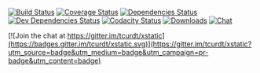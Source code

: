 [![Build Status][travis-img]][travis-url]
[![Coverage Status][coveralls-img]][coveralls-url]
[![Dependencies Status][deps-img]][deps-url]
[![Dev Dependencies Status][dev-deps-img]][dev-deps-url]
[![Codacity Status][codacity-img]][codacity-url]
[![Downloads][downloads-img]][npm-url]
[![Chat][gitter-img]][gitter-url]


[travis-img]:    http://img.shields.io/travis/tcurdt/xstatic.svg?style=flat-square
[travis-url]:    https://travis-ci.org/tcurdt/xstatic
[coveralls-img]: https://coveralls.io/repos/tcurdt/xstatic/badge.svg?branch=master&service=github
[coveralls-url]: https://coveralls.io/github/tcurdt/xstatic?branch=master
[codacity-img]:  https://api.codacy.com/project/badge/grade/79c5a186b08a4e21b5f666f78cfd94df
[codacity-url]:  https://www.codacy.com/app/tcurdt/xstatic
[deps-img]:      https://david-dm.org/tcurdt/xstatic.svg
[deps-url]:      https://david-dm.org/tcurdt/xstatic
[dev-deps-img]:  https://david-dm.org/tcurdt/xstatic/dev-status.svg
[dev-deps-url]:  https://david-dm.org/tcurdt/xstatic#info=devDependencies

[downloads-img]: http://img.shields.io/npm/dm/tcurdt-xstatic.svg?style=flat-square
[gitter-img]:    https://img.shields.io/gitter/room/badges/shields.svg
[gitter-url]:    https://gitter.im/tcurdt/xstatic?utm_source=badge&utm_medium=badge&utm_campaign=github-badge&utm_content=badge

[npm-img]:       http://img.shields.io/npm/v/tcurdt-xstatic.svg?style=flat-square
[npm-url]:       https://npmjs.org/package/tcurdt-xstatic
[waffle-img]:    http://img.shields.io/github/issues/tcurdt/xstatic.svg?style=flat-square
[waffle-url]:    http://waffle.io/tcurdt/xstatic

[![Join the chat at https://gitter.im/tcurdt/xstatic](https://badges.gitter.im/tcurdt/xstatic.svg)](https://gitter.im/tcurdt/xstatic?utm_source=badge&utm_medium=badge&utm_campaign=pr-badge&utm_content=badge)